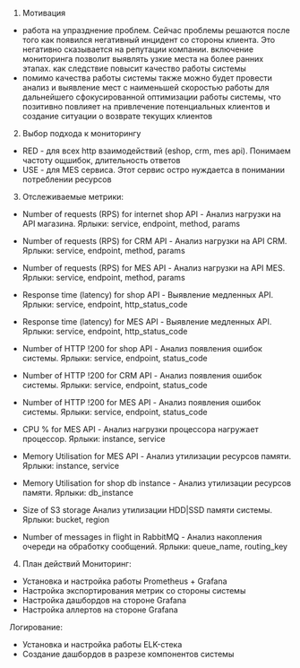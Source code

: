 1. Мотивация
- работа на упразднение проблем. Сейчас проблемы решаются после того как появился негативный инцидент со стороны клиента. Это негативно сказывается на репутации компании. включение мониторинга позволит выявлять узкие места на более ранних этапах. как следствие повысит качество работы системы
- помимо качества работы системы также можно будет провести анализ и выявление мест с наименьшей скоростью работы для дальнейшего сфокусированной оптимизации работы системы, что позитивно повлияет на привлечение потенциальных клиентов и создание ситуации о возврате текущих клиентов

2. Выбор подхода к мониторингу
- RED - для всех http взаимодействий (eshop, crm, mes api). Понимаем частоту ощшибок, длительность ответов
- USE - для MES сервиса. Этот сервис остро нуждаетса в понимании потреблении ресурсов

3. Отслеживаемые метрики:
- Number of requests (RPS) for internet shop API - Анализ нагрузки на API магазина. Ярлыки: service, endpoint, method, params
- Number of requests (RPS) for CRM API - Анализ нагрузки на API CRM. Ярлыки: service, endpoint, method, params
- Number of requests (RPS) for MES API - Анализ нагрузки на API MES. Ярлыки: service, endpoint, method, params

- Response time (latency) for shop API - Выявление медленных API. Ярлыки: service, endpoint, http_status_code
- Response time (latency) for MES API - Выявление медленных API. Ярлыки: service, endpoint, http_status_code

- Number of HTTP !200 for shop API - Анализ появления ошибок системы. Ярлыки: service, endpoint, status_code
- Number of HTTP !200 for CRM API - Анализ появления ошибок системы. Ярлыки: service, endpoint, status_code
- Number of HTTP !200 for MES API - Анализ появления ошибок системы. Ярлыки: service, endpoint, status_code

- CPU % for MES API - Анализ нагрузки процессора нагружает процессор. Ярлыки: instance, service
- Memory Utilisation for MES API - Анализ утилизации ресурсов памяти. Ярлыки: instance, service 
- Memory Utilisation for shop db instance - Анализ утилизации ресурсов памяти.  Ярлыки: db_instance
- Size of S3 storage Анализ утилизации HDD|SSD памяти системы. Ярлыки: bucket, region
- Number of messages in flight in RabbitMQ - Анализ накопления очереди на обработку сообщений. Ярлыки: queue_name, routing_key

4. План действий
Мониторинг:
- Установка и настройка работы Prometheus + Grafana
- Настройка экспортирования метрик со стороны системы
- Настройка дашбордов на стороне Grafana
- Настройка аллертов на стороне Grafana

Логирование:
- Установка и настройка работы ELK-стека
- Создание дашбордов в разрезе компонентов системы